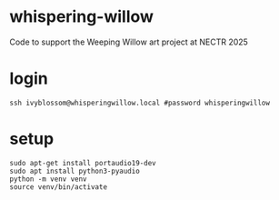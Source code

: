 # whispering-willow
Code to support the Weeping Willow art project at NECTR 2025

# login

    ssh ivyblossom@whisperingwillow.local #password whisperingwillow

# setup

    sudo apt-get install portaudio19-dev
    sudo apt install python3-pyaudio
    python -m venv venv
    source venv/bin/activate
